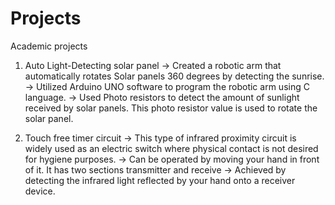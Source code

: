 # Projects
Academic projects
1. Auto Light-Detecting solar panel
-> Created a robotic arm that automatically rotates Solar panels 360 degrees by detecting the sunrise.
-> Utilized Arduino UNO software to program the robotic arm using C language.
-> Used Photo resistors to detect the amount of sunlight received by solar panels. This photo resistor value is used to rotate the solar panel.

2. Touch free timer circuit
-> This type of infrared proximity circuit is widely used as an electric switch where physical contact is not desired for hygiene purposes.
-> Can be operated by moving your hand in front of it. It has two sections transmitter and receive
-> Achieved by detecting the infrared light reflected by your hand onto a receiver device.
